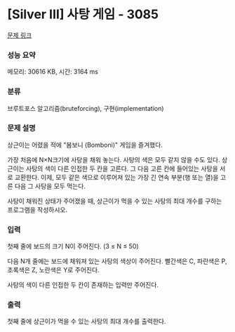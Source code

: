 # [Silver III] 사탕 게임 - 3085 

[문제 링크](https://www.acmicpc.net/problem/3085) 

### 성능 요약

메모리: 30616 KB, 시간: 3164 ms

### 분류

브루트포스 알고리즘(bruteforcing), 구현(implementation)

### 문제 설명

<p style="user-select: auto;">상근이는 어렸을 적에 "봄보니 (Bomboni)" 게임을 즐겨했다.</p>

<p style="user-select: auto;">가장 처음에 N×N크기에 사탕을 채워 놓는다. 사탕의 색은 모두 같지 않을 수도 있다. 상근이는 사탕의 색이 다른 인접한 두 칸을 고른다. 그 다음 고른 칸에 들어있는 사탕을 서로 교환한다. 이제, 모두 같은 색으로 이루어져 있는 가장 긴 연속 부분(행 또는 열)을 고른 다음 그 사탕을 모두 먹는다.</p>

<p style="user-select: auto;">사탕이 채워진 상태가 주어졌을 때, 상근이가 먹을 수 있는 사탕의 최대 개수를 구하는 프로그램을 작성하시오.</p>

### 입력 

 <p style="user-select: auto;">첫째 줄에 보드의 크기 N이 주어진다. (3 ≤ N ≤ 50)</p>

<p style="user-select: auto;">다음 N개 줄에는 보드에 채워져 있는 사탕의 색상이 주어진다. 빨간색은 C, 파란색은 P, 초록색은 Z, 노란색은 Y로 주어진다.</p>

<p style="user-select: auto;">사탕의 색이 다른 인접한 두 칸이 존재하는 입력만 주어진다.</p>

### 출력 

 <p style="user-select: auto;">첫째 줄에 상근이가 먹을 수 있는 사탕의 최대 개수를 출력한다.</p>

